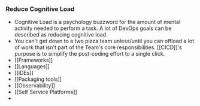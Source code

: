### Reduce Cognitive Load
- Cognitive Load is a psychology buzzword for the amount of mental activity needed to perform a task. A lot of DevOps goals can be described as reducing cognitive load.  
- You can't get down to a two pizza team unless/until you can offload a lot of work that isn't part of the Team's core responsibilities. [[CICD]]'s purpose is to simplify the post-coding effort to a single click.
- [[Frameworks]]
- [[Languages]]
- [[IDEs]]
- [[Packaging tools]]
- [[Observability]]
- [[Self Service Platforms]]
- 